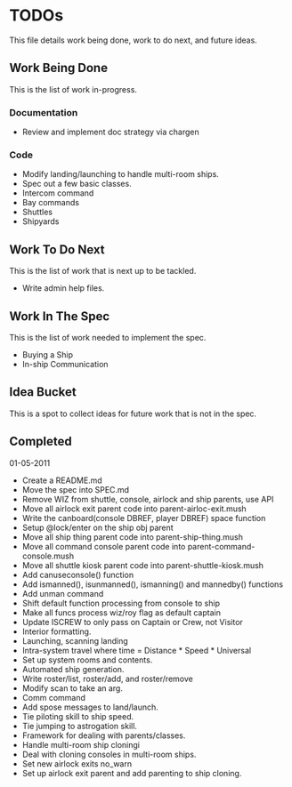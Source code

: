 # TODOs

This file details work being done, work to do next, and future ideas.

## Work Being Done

This is the list of work in-progress.

### Documentation

* Review and implement doc strategy via chargen

### Code
* Modify landing/launching to handle multi-room ships.
* Spec out a few basic classes.
* Intercom command
* Bay commands
* Shuttles
* Shipyards

## Work To Do Next

This is the list of work that is next up to be tackled.

* Write admin help files.

## Work In The Spec

This is the list of work needed to implement the spec.

* Buying a Ship
* In-ship Communication

## Idea Bucket

This is a spot to collect ideas for future work that is not in the spec.

## Completed

01-05-2011

* Create a README.md
* Move the spec into SPEC.md
* Remove WIZ from shuttle, console, airlock and ship parents, use API
* Move all airlock exit parent code into parent-airloc-exit.mush
* Write the canboard(console DBREF, player DBREF) space function
* Setup @lock/enter on the ship obj parent
* Move all ship thing parent code into parent-ship-thing.mush
* Move all command console parent code into parent-command-console.mush
* Move all shuttle kiosk parent code into parent-shuttle-kiosk.mush
* Add canuseconsole() function
* Add ismanned(), isunmanned(), ismanning() and mannedby() functions
* Add unman command
* Shift default function processing from console to ship
* Make all funcs process wiz/roy flag as default captain
* Update ISCREW to only pass on Captain or Crew, not Visitor
* Interior formatting.
* Launching, scanning landing
* Intra-system travel where time = Distance * Speed * Universal
* Set up system rooms and contents.
* Automated ship generation.
* Write roster/list, roster/add, and roster/remove
* Modify scan to take an arg.
* Comm command
* Add spose messages to land/launch.
* Tie piloting skill to ship speed.
* Tie jumping to astrogation skill. 
* Framework for dealing with parents/classes.
* Handle multi-room ship cloningi
* Deal with cloning consoles in multi-room ships.
* Set new airlock exits no_warn
* Set up airlock exit parent and add parenting to ship cloning.

